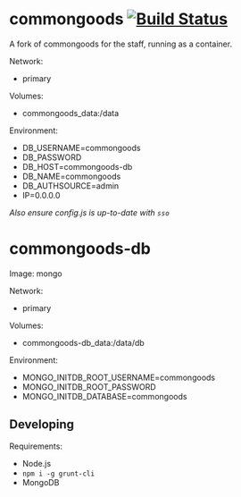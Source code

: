 
# commongoods [![Build Status](https://appventure.nushigh.edu.sg:8000/api/badges/appventure-nush/commongoods/status.svg)](https://appventure.nushigh.edu.sg:8000/appventure-nush/commongoods)

A fork of commongoods for the staff, running as a container. 

Network:
* primary

Volumes:
* commongoods_data:/data

Environment:
* DB_USERNAME=commongoods
* DB_PASSWORD
* DB_HOST=commongoods-db
* DB_NAME=commongoods
* DB_AUTHSOURCE=admin
* IP=0.0.0.0

*Also ensure config.js is up-to-date with `sso`*

# commongoods-db

Image: mongo

Network:
* primary

Volumes:
* commongoods-db_data:/data/db

Environment:
* MONGO_INITDB_ROOT_USERNAME=commongoods
* MONGO_INITDB_ROOT_PASSWORD
* MONGO_INITDB_DATABASE=commongoods

## Developing

Requirements:

- Node.js
- `npm i -g grunt-cli`
- MongoDB

